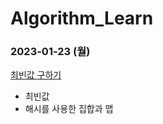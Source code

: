 # Algorithm_Learn
### 2023-01-23 (월)
[최빈값 구하기](https://school.programmers.co.kr/learn/courses/30/lessons/120812)
- 최빈값
- 해시를 사용한 집합과 맵
